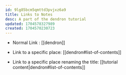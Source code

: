 ```yaml
---
id: 9lg85bcm5qmttd3pvjxz6a9
title: Links to Notes
desc: A part of the dendron tutorial
updated: 1704578327989
created: 1704570230723
---
```


- Normal Link : [[dendron]]

- Link to a specific place: [[dendron#list-of-contents]]

- Link to a specific place renaming the title: [[tutorial content|dendron#list-of-contents]]

